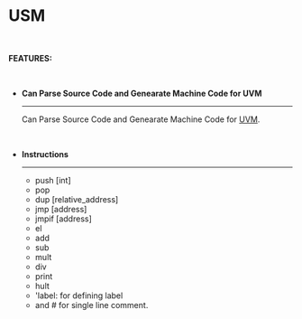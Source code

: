 # USM

</br>

**FEATURES:**

  </br>

- **Can Parse Source Code and Genearate Machine Code for UVM**

  ---

  Can Parse Source Code and Genearate Machine Code for [UVM](https:://github.com/utshowmh/uvm).
  
  </br>

- **Instructions**
  
  ---

  - push [int]
  - pop
  - dup [relative_address]
  - jmp [address]
  - jmpif [address]
  - el
  - add
  - sub
  - mult
  - div
  - print
  - hult
  - 'label: for defining label
  - and # for single line comment.
